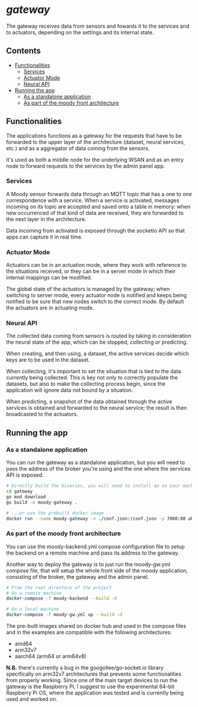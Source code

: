 # *gateway*

The gateway receives data from sensors and fowards it to the services and to actuators, depending on the settings and its internal state.

## Contents
- [Functionalities](#functionalities)
    - [Services](#services)
    - [Actuator Mode](#actuator-mode)
    - [Neural API](#neural-api)
- [Running the app](#running-the-app)
    - [As a standalone application](#as-a-standalone-application)
    - [As part of the moody front architecture](#as-part-of-the-moody-front-architecture)

## Functionalities

The applications functions as a gateway for the requests that have to be forwarded to the upper layer of the architecture (dataset, neural services, etc.) and as a aggregator of data coming from the sensors. 

It's used as both a middle node for the underlying WSAN and as an entry node to forward requests to the services by the admin panel app.


### Services
A Moody sensor forwards data through an MQTT topic that has a one to one correspondence with a service. When a service is activated, messages incoming on its topic are accepted and saved onto a table in memory: when new occurrenced of that kind of data are received, they are forwarded to the next layer in the architecture.

Data incoming from activated is exposed through the socketio API so that apps can capture it in real time.

### Actuator Mode

Actuators can be in an actuation mode, where they work with reference to the situations received, or they can be in a server mode in which their internal mappings can be modified.

The global state of the actuators is managed by the gateway; when switching to server mode, every actuator node is notified and keeps being notified to be sure that new nodes switch to the correct mode. By default the actuators are in actuating mode.

### Neural API

The collected data coming from sensors is routed by taking in consideration the neural state of the app, which can be stopped, collecting or predicting.

When creating, and then using, a dataset, the active services decide which keys are to be used in the dataset.

When collecting, it's important to set the situation that is tied to the data currently being collected. This is key not only to correctly populate the datasets, but also to make the collecting process begin, since the application will ignore data not bound by a situation.

When predicting, a snapshot of the data obtained through the active services is obtained and forwarded to the neural service; the result is then broadcasted to the actuators.


## Running the app

### As a standalone application
You can run the gateway as a standalone application, but you will need to pass the address of the broker you're using and the one where the services API is exposed. 

```bash
# Directly build the binaries, you will need to install go on your machine
cd gateway
go mod download
go build -o moody-gateway .

# ...or use the prebuilt docker image
docker run --name moody-gateway -v ./conf.json:/conf.json -p 7000:80 abathargh/moody-gateway:latest
```

### As part of the moody front architecture

You can use the moody-backend.yml compose configuration file to setup the backend on a remote machine and pass its address to the gateway. 

Another way to deploy the gateway is to just run the moody-gw.yml compose file, that will setup the whole front side of the moody application, consisting of the broker, the gateway and the admin panel.

```bash
# From the root directory of the project
# On a remote machine
docker-compose -f moody-backend --build -d

# On a local machine
docker-compose -f moody-gw.yml up --build -d
```

The pre-built images shared on docker hub and used in the compose files and in the examples are compatible with the following architectures:

- amd64
- arm32v7
- aarch64 (arm64 or arm64v8)

**N.B.** there's currently a bug in the googollee/go-socket.io library specifically on arm32v7 architectures that prevents some functionalities from properly working. Since one of the main target devices to run the gateway is the Raspberry Pi, I suggest to use the experimental 64-bit Raspberry Pi OS, where the application was tested and is currently being used and worked on.



